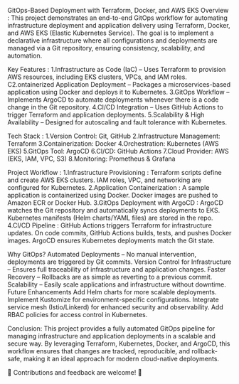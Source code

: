 GitOps-Based Deployment with Terraform, Docker, and AWS EKS
Overview :
This project demonstrates an end-to-end GitOps workflow for automating infrastructure deployment and application delivery using Terraform, Docker, and AWS EKS (Elastic Kubernetes Service). The goal is to implement a declarative infrastructure where all configurations and deployments are managed via a Git repository, ensuring consistency, scalability, and automation.

Key Features :
1.Infrastructure as Code (IaC) – Uses Terraform to provision AWS resources, including EKS clusters, VPCs, and IAM roles.
C2.ontainerized Application Deployment – Packages a microservices-based application using Docker and deploys it to Kubernetes.
3.GitOps Workflow – Implements ArgoCD to automate deployments whenever there is a code change in the Git repository.
4.CI/CD Integration – Uses GitHub Actions to trigger Terraform and application deployments.
5.Scalability & High Availability – Designed for autoscaling and fault tolerance with Kubernetes.

Tech Stack :
1.Version Control: Git, GitHub
2.Infrastructure Management: Terraform
3.Containerization: Docker
4.Orchestration: Kubernetes (AWS EKS)
5.GitOps Tool: ArgoCD
6.CI/CD: GitHub Actions
7.Cloud Provider: AWS (EKS, IAM, VPC, S3)
8.Monitoring: Prometheus & Grafana

Project Workflow :
1.Infrastructure Provisioning : Terraform scripts define and create AWS EKS clusters.
IAM roles, VPC, and networking are configured for Kubernetes.
2.Application Containerization : A sample application is containerized using Docker.
Docker images are pushed to Amazon ECR or Docker Hub.
3.GitOps Deployment with ArgoCD : ArgoCD watches the Git repository and automatically syncs deployments to EKS.
Kubernetes manifests (Helm charts/YAML files) are stored in the repo.
4.CI/CD Pipeline : GitHub Actions triggers Terraform for infrastructure updates.
On code commits, GitHub Actions builds, tests, and pushes Docker images.
ArgoCD ensures Kubernetes deployments match the Git state.

Why GitOps?
Automated Deployments – No manual intervention, deployments are triggered by Git commits.
Version Control for Infrastructure – Ensures full traceability of infrastructure and application changes.
Faster Recovery – Rollbacks are as simple as reverting to a previous commit.
Scalability – Easily scale applications and infrastructure without downtime.
Future Enhancements
Add Helm charts for more scalable deployments.
Implement Kustomize for environment-specific configurations.
Integrate service mesh (Istio/Linkerd) for enhanced security and observability.
Add RBAC policies for access control in Kubernetes.

Conclusion:
This project provides a fully automated GitOps pipeline for managing infrastructure and application deployments in a scalable and secure way. By leveraging Terraform, Kubernetes, Docker, and ArgoCD, this workflow ensures that changes are tracked, reproducible, and rollback-safe, making it an ideal approach for modern cloud-native deployments.

🚀 Contributions and feedback are welcome! 🎯
